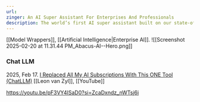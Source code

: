 ```yaml
---
url: 
zinger: An AI Super Assistant For Enterprises And Professionals
description: The world’s first AI super assistant built on our state-of-the-art generative AI technologyFor Individuals and Small TeamsChatLLM is your all-in-one super-assistant with access to all the state-of-the-art LLMs, web search, voice and vision capabilities. ChatLLM offers an enterprise-class AI super assistant for all your employees along with a state-of-the-art Gen AI platform to power chatbots and agents.
---
```

[[Model Wrappers]], [[Artificial Intelligence|Enterprise AI]]. 
![[Screenshot 2025-02-20 at 11.31.44 PM_Abacus-AI--Hero.png]]
### Chat LLM

2025, Feb 17. [I Replaced All My AI Subscriptions With This ONE Tool (ChatLLM)](https://youtu.be/iaG4dalqBm0?si=pewNia61O11ZUEMw) [[Leon van Zyl]], [[YouTube]]

https://youtu.be/pF3VY4ISaD0?si=ZcaDxndz_nWTsj6i

